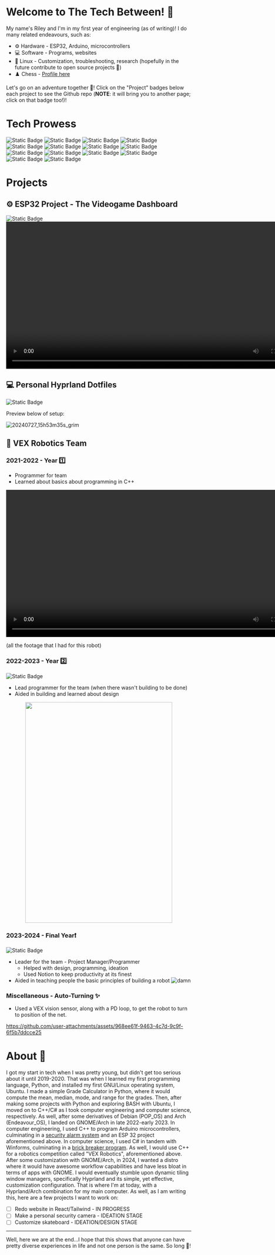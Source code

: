 # Welcome to The Tech Between! 👋

My name's Riley and I'm in my first year of engineering (as of writing)! I do many related endeavours, such as:

- ⚙️ Hardware - ESP32, Arduino, microcontrollers
- 💻 Software - Programs, websites
- 🐧 Linux - Customization, troubleshooting, research (hopefully in the future contribute to open source projects 🤞)
- ♟️ Chess - [Profile here](https://www.chess.com/member/riley2017)

Let's go on an adventure together 🥾! Click on the "Project" badges below each project to see the Github repo (**NOTE**: it will bring you to another page; click on that badge too!)!

# Tech Prowess
![Static Badge](https://img.shields.io/badge/VueJS-031926?style=for-the-badge&logo=vuedotjs&logoSize=auto) ![Static Badge](https://img.shields.io/badge/C%2B%2B-031926?style=for-the-badge&logo=cplusplus&logoSize=auto) ![Static Badge](https://img.shields.io/badge/.NET%2FC%23-031926?style=for-the-badge&logo=dotnet&logoSize=auto) ![Static Badge](https://img.shields.io/badge/Python-031926?style=for-the-badge&logo=python&logoSize=auto) ![Static Badge](https://img.shields.io/badge/Swift%20-031926?style=for-the-badge&logo=swift&logoSize=auto) ![Static Badge](https://img.shields.io/badge/Bootstrap-031926?style=for-the-badge&logo=bootstrap&logoSize=auto) ![Static Badge](https://img.shields.io/badge/CSS-031926?style=for-the-badge&logo=css3&logoSize=auto) ![Static Badge](https://img.shields.io/badge/HTML-031926?style=for-the-badge&logo=html5&logoSize=auto) ![Static Badge](https://img.shields.io/badge/BASH-031926?style=for-the-badge&logo=gnubash&logoSize=auto) ![Static Badge](https://img.shields.io/badge/Hyprland-031926?style=for-the-badge&logo=hyprland&logoSize=auto) ![Static Badge](https://img.shields.io/badge/Linux-031926?style=for-the-badge&logo=archlinux&logoSize=auto) ![Static Badge](https://img.shields.io/badge/ESP32-031926?style=for-the-badge&logo=espressif&logoSize=auto) ![Static Badge](https://img.shields.io/badge/Arduino-031926?style=for-the-badge&logo=arduino&logoSize=auto) ![Static Badge](https://img.shields.io/badge/Obsidian-031926?style=for-the-badge&logo=obsidian&logoSize=auto&link=https%3A%2F%2Fgithub.com%2FRiley-Py%2FSDSS_Robotics_2023)


# Projects

## ⚙️ ESP32 Project - The Videogame Dashboard
<img alt="Static Badge" src="https://img.shields.io/badge/Github-031926?style=for-the-badge&logo=github&link=https%3A%2F%2Fgithub.com%2FRiley-Py%2FTER4M-Creative_Engineering">

<div align="center">
<video src="https://github.com/user-attachments/assets/95b7a893-86b2-4b41-b706-e55350b8b1df" width="800" height="400"> </video>
</div>

## 💻 Personal Hyprland Dotfiles
![Static Badge](https://img.shields.io/badge/Project-031926?style=for-the-badge&logo=github&logoSize=auto&link=https%3A%2F%2Fgithub.com%2FRiley-Py%2FDotFiles-Hyprland)

Preview below of setup:  

![20240727_15h53m35s_grim](https://github.com/user-attachments/assets/dc81a783-ef8e-4744-957f-c7de55b4596b) 

## 🤖 VEX Robotics Team

### 2021-2022 - Year 1️⃣
- Programmer for team
- Learned about basics about programming in C++

<div align="center">
<video src="https://github.com/user-attachments/assets/0ee8163d-2277-4d95-9713-c6688c7c2ee1" width="800" height="400"> </video>
</div>


(all the footage that I had for this robot)

### 2022-2023 - Year 2️⃣
![Static Badge](https://img.shields.io/badge/Project-031926?style=for-the-badge&logo=github&logoSize=auto&link=https%3A%2F%2Fgithub.com%2FRiley-Py%2FSDSS_Robotics_2022_Master)
- Lead programmer for the team (when there wasn't building to be done)
- Aided in building and learned about design

<div align="center">
<img src="https://github.com/user-attachments/assets/9146e927-74fb-43bc-9b39-f6adf00631ee"  width="400" height="600"> </img>
</div>

### 2023-2024 - Final Year❗
![Static Badge](https://img.shields.io/badge/Project-031926?style=for-the-badge&logo=github&logoSize=auto&link=https%3A%2F%2Fgithub.com%2FRiley-Py%2FSDSS_Robotics_2023)
- Leader for the team - Project Manager/Programmer
  - Helped with design, programming, ideation
  - Used Notion to keep productivity at its finest
- Aided in teaching people the basic principles of building a robot
 ![damn](https://github.com/user-attachments/assets/d53ac7d7-b070-4609-88ef-4f6cf12b4167)


### Miscellaneous - Auto-Turning ✨
- Used a VEX vision sensor, along with a PD loop, to get the robot to turn to position of the net.

https://github.com/user-attachments/assets/968ee61f-9463-4c7d-9c9f-6f5b7ddcce25


# About 🌱

I got my start in tech when I was pretty young, but didn't get too serious about it until 2019-2020.  That was when I learned my first programming language, Python, and installed my first GNU/Linux operating system, Ubuntu.  I made a simple Grade Calculator in Python, where it would compute the mean, median, mode, and range for the grades.  Then, after making some projects with Python and exploring BASH with Ubuntu, I moved on to C++/C# as I took computer engineering and computer science, respectively.  As well, after some derivatives of Debian (POP_OS) and Arch (Endeavour_OS), I landed on GNOME/Arch in late 2022-early 2023. In computer engineering, I used C++ to program Arduino microcontrollers, culminating in a [security alarm system](https://github.com/Riley-Py/Security-Alarm-System) and an ESP 32 project aforementioned above.  In computer science, I used C# in tandem with Winforms, culminating in a [brick breaker program](https://github.com/Riley-Py/ICS3UFinalProjectBreakout).  As well, I would use C++ for a robotics competition called "VEX Robotics", aforementioned above.  After some customization with GNOME/Arch, in 2024, I wanted a distro where it would have awesome workflow capabilities and have less bloat in terms of apps with GNOME.  I would eventually stumble upon dynamic tiling window managers, specifically Hyprland and its simple, yet effective, customization configuration.  That is where I'm at today, with a Hyprland/Arch combination for my main computer.  As well, as I am writing this, here are a few projects I want to work on:

- [ ] Redo website in React/Tailwind - IN PROGRESS
- [ ] Make a personal security camera - IDEATION STAGE
- [ ] Customize skateboard - IDEATION/DESIGN STAGE

---

Well, here we are at the end...I hope that this shows that anyone can have pretty diverse experiences in life and not one person is the same.  So long 👋!





<!--
**Riley-Py/Riley-Py** is a ✨ _special_ ✨ repository because its `README.md` (this file) appears on your GitHub profile.

Here are some ideas to get you started:

- 🔭 I’m currently working on ...
- 🌱 I’m currently learning ...
- 👯 I’m looking to collaborate on ...
- 🤔 I’m looking for help with ...
- 💬 Ask me about ...
- 📫 How to reach me: ...
- 😄 Pronouns: ...
- ⚡ Fun fact: ...
-->

<!--
To-do:
- Replace links with Shields.io ones
- Edit some things (text, breaklines, emojis, etc.)
-->
